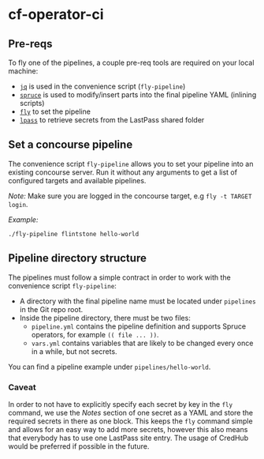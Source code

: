 # cf-operator-ci

## Pre-reqs
To fly one of the pipelines, a couple pre-req tools are required on your local machine:
- [`jq`](https://stedolan.github.io/jq/) is used in the convenience script (`fly-pipeline`)
- [`spruce`](https://github.com/geofffranks/spruce) is used to modify/insert parts into the final pipeline YAML (inlining scripts)
- [`fly`](https://concourse-ci.org/fly.html) to set the pipeline
- [`lpass`](https://github.com/lastpass/lastpass-cli) to retrieve secrets from the LastPass shared folder

## Set a concourse pipeline
The convenience script `fly-pipeline` allows you to set your pipeline into an existing concourse server. Run it without any arguments to get a list of configured targets and available pipelines.

_Note:_ Make sure you are logged in the concourse target, e.g `fly -t TARGET login`.

_Example:_
```
./fly-pipeline flintstone hello-world
```

## Pipeline directory structure
The pipelines must follow a simple contract in order to work with the convenience script `fly-pipeline`:
- A directory with the final pipeline name must be located under `pipelines` in the Git repo root.
- Inside the pipeline directory, there must be two files:
  - `pipeline.yml` contains the pipeline definition and supports Spruce operators, for example `(( file ... ))`.
  - `vars.yml` contains variables that are likely to be changed every once in a while, but not secrets.

You can find a pipeline example under `pipelines/hello-world`.

### Caveat
In order to not have to explicitly specify each secret by key in the `fly` command, we use the _Notes_  section of one secret as a YAML and store the required secrets in there as one block. This keeps the `fly` command simple and allows for an easy way to add more secrets, however this also means that everybody has to use one LastPass site entry. The usage of CredHub would be preferred if possible in the future.
